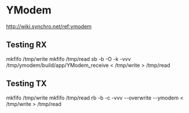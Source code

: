 # YModem

http://wiki.synchro.net/ref:ymodem

## Testing RX
mkfifo /tmp/write
mkfifo /tmp/read
sb -b -O -k -vvv /tmp/ymodem/build/app/YModem_receive < /tmp/write > /tmp/read


## Testing TX
mkfifo /tmp/write
mkfifo /tmp/read
rb -b -c -vvv --overwrite --ymodem < /tmp/write > /tmp/read
